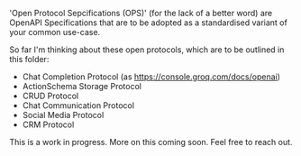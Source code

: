 'Open Protocol Sepcifications (OPS)' (for the lack of a better word) are OpenAPI Specifications that are to be adopted as a standardised variant of your common use-case.

So far I'm thinking about these open protocols, which are to be outlined in this folder:

- Chat Completion Protocol (as https://console.groq.com/docs/openai)
- ActionSchema Storage Protocol
- CRUD Protocol
- Chat Communication Protocol
- Social Media Protocol
- CRM Protocol

This is a work in progress. More on this coming soon. Feel free to reach out.

